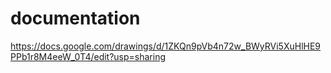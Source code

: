 # documentation


https://docs.google.com/drawings/d/1ZKQn9pVb4n72w_BWyRVi5XuHlHE9PPb1r8M4eeW_0T4/edit?usp=sharing
